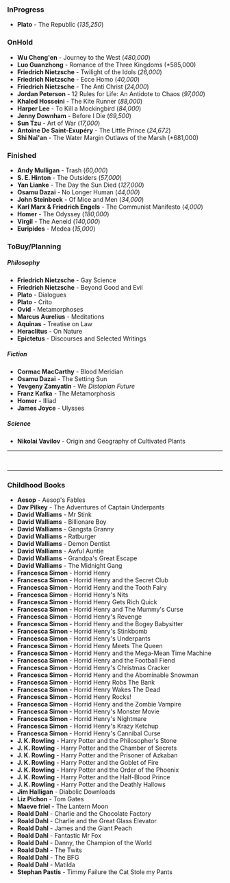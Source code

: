 ### InProgress
- **Plato** - The Republic (*135,250*)

### OnHold
- **Wu Cheng'en** - Journey to the West (*480,000*)
- **Luo Guanzhong** - Romance of the Three Kingdoms (*585,000)
- **Friedrich Nietzsche** - Twilight of the Idols (*26,000*)
- **Friedrich Nietzsche** - Ecce Homo (*40,000*)
- **Friedrich Nietzsche** - The Anti Christ (*24,000*)
- **Jordan Peterson** - 12 Rules for Life: An Antidote to Chaos (*97,000*)
- **Khaled Hosseini** - The Kite Runner (*88,000*)
- **Harper Lee** - To Kill a Mockingbird (*84,000*)
- **Jenny Downham** - Before I Die (*69,500*)
- **Sun Tzu** - Art of War (*17,000*)
- **Antoine De Saint-Exupéry** - The Little Prince (*24,672*)
- **Shi Nai'an** - The Water Margin Outlaws of the Marsh (*681,000)

### Finished
- **Andy Mulligan** - Trash (*60,000*)
- **S. E. Hinton** - The Outsiders (*57,000*)
- **Yan Lianke** - The Day the Sun Died (*127,000*)
- **Osamu Dazai** - No Longer Human (*44,000*)
- **John Steinbeck** - Of Mice and Men (*34,000*)
- **Karl Marx & Friedrich Engels** - The Communist Manifesto (*4,000*)
- **Homer** - The Odyssey (*180,000*)
- **Virgil** - The Aeneid (*140,000*)
- **Euripides** - Medea (*15,000*)

### ToBuy/Planning
##### Philosophy
- **Friedrich Nietzsche** - Gay Science
- **Friedrich Nietzsche** - Beyond Good and Evil
- **Plato** - Dialogues
- **Plato** - Crito
- **Ovid** - Metamorphoses
- **Marcus Aurelius** - Meditations
- **Aquinas** - Treatise on Law
- **Heraclitus** - On Nature
- **Epictetus** - Discourses and Selected Writings
##### Fiction
- **Cormac MacCarthy** - Blood Meridian
- **Osamu Dazai** - The Setting Sun
-  **Yevgeny Zamyatin** - We
	*Distopian Future*
- **Franz Kafka** - The Metamorphosis
- **Homer** - Illiad
- **James Joyce** - Ulysses
##### Science
- **Nikolai Vavilov** - Origin and Geography of Cultivated Plants



---

<br>

---
### **Childhood Books**
- **Aesop** - Aesop's Fables
- **Dav Pilkey** - The Adventures of Captain Underpants
- **David Walliams** - Mr Stink
- **David Walliams** - Billionare Boy
- **David Walliams** - Gangsta Granny
- **David Walliams** -  Ratburger
- **David Walliams** - Demon Dentist
- **David Walliams** - Awful Auntie
- **David Walliams** - Grandpa's Great Escape
- **David Walliams** - The Midnight Gang
- **Francesca Simon** - Horrid Henry
- **Francesca Simon** - Horrid Henry and the Secret Club
- **Francesca Simon** - Horrid Henry and the Tooth Fairy
- **Francesca Simon** - Horrid Henry's Nits
- **Francesca Simon** - Horrid Henry Gets Rich Quick
- **Francesca Simon** - Horrid Henry and The Mummy's Curse
- **Francesca Simon** - Horrid Henry's Revenge
- **Francesca Simon** - Horrid Henry and the Bogey Babysitter
- **Francesca Simon** - Horrid Henry's Stinkbomb
- **Francesca Simon** - Horrid Henry's Underpants
- **Francesca Simon** - Horrid Henry Meets The Queen
- **Francesca Simon** - Horrid Henry and the Mega-Mean Time Machine
- **Francesca Simon** - Horrid Henry and the Football Fiend
- **Francesca Simon** - Horrid Henry's Christmas Cracker
- **Francesca Simon** - Horrid Henry and the Abominable Snowman
- **Francesca Simon** - Horrid Henry Robs The Bank
- **Francesca Simon** - Horrid Henry Wakes The Dead
- **Francesca Simon** - Horrid Henry Rocks!
- **Francesca Simon** - Horrid Henry and the Zombie Vampire
- **Francesca Simon** - Horrid Henry's Monster Movie
- **Francesca Simon** - Horrid Henry's Nightmare
- **Francesca Simon** - Horrid Henry's Krazy Ketchup
- **Francesca Simon** - Horrid Henry's Cannibal Curse
- **J. K. Rowling** - Harry Potter and the Philosopher's Stone
- **J. K. Rowling** - Harry Potter and the Chamber of Secrets
- **J. K. Rowling** - Harry Potter and the Prisoner of Azkaban
- **J. K. Rowling** - Harry Potter and the Goblet of Fire
- **J. K. Rowling** - Harry Potter and the Order of the Phoenix
- **J. K. Rowling** - Harry Potter and the Half-Blood Prince
- **J. K. Rowling** - Harry Potter and the Deathly Hallows
- **Jim Halligan** - Diabolic Downloads
- **Liz Pichon** - Tom Gates
- **Maeve friel** - The Lantern Moon
- **Roald Dahl** - Charlie and the Chocolate Factory
- **Roald Dahl** - Charlie and the Great Glass Elevator
- **Roald Dahl** - James and the Giant Peach
- **Roald Dahl** - Fantastic Mr Fox
- **Roald Dahl** - Danny, the Champion of the World
- **Roald Dahl** - The Twits
- **Roald Dahl** - The BFG
- **Roald Dahl** - Matilda
- **Stephan Pastis** - Timmy Failure the Cat Stole my Pants
